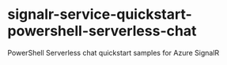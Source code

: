 # signalr-service-quickstart-powershell-serverless-chat
PowerShell Serverless chat quickstart samples for Azure SignalR
